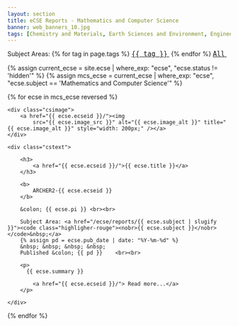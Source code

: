 ```yaml
---
layout: section
title: eCSE Reports - Mathematics and Computer Science 
banner: web_banners_10.jpg
tags: [Chemistry and Materials, Earth Sciences and Environment, Engineering and Energy,  Fundamental physics, Mathematics and Computer Science]
---
```


  
<div>
Subject Areas:
{% for tag in page.tags %}
<a href="/ecse/reports/{{ tag | slugify  }}" ><code  style="font-size:15px;"><nobr>{{ tag }}</nobr></code>&nbsp;</a>
{% endfor %} 
<a href="/ecse/reports/" ><code  style="font-size:15px;"><nobr>All</nobr></code>&nbsp;</a>   
</div>


{% assign current_ecse = site.ecse | where_exp: "ecse", "ecse.status != 'hidden'" %}
{% assign mcs_ecse = current_ecse | where_exp: "ecse", "ecse.subject == 'Mathematics and Computer Science'" %}

{% for ecse in mcs_ecse reversed %}



<div class="casestudy">

	<div class="csimage">
		<a href="{{ ecse.ecseid }}/"><img
			src="{{ ecse.image_src }}" alt="{{ ecse.image_alt }}" title="{{ ecse.image_alt }}" style="width: 200px;" /></a>
	</div>

	<div class="cstext">

		<h3>
			<a href="{{ ecse.ecseid }}/">{{ ecse.title }}</a>
		</h3>

		<b>
			ARCHER2-{{ ecse.ecseid }} 
		</b>

 		&colon; {{ ecse.pi }} <br><br>

		Subject Area: <a href="/ecse/reports/{{ ecse.subject | slugify }}"><code class="highligher-rouge"><nobr>{{ ecse.subject }}</nobr></code>&nbsp;</a>
        {% assign pd = ecse.pub_date | date: "%Y-%m-%d" %}
		&nbsp; &nbsp; &nbsp; &nbsp;
		Published &colon; {{ pd }}    <br><br>	

		<p>
          {{ ecse.summary }}
		 
			<a href="{{ ecse.ecseid }}/"> Read more...</a>
		</p>

	</div>
</div>






{% endfor %}







